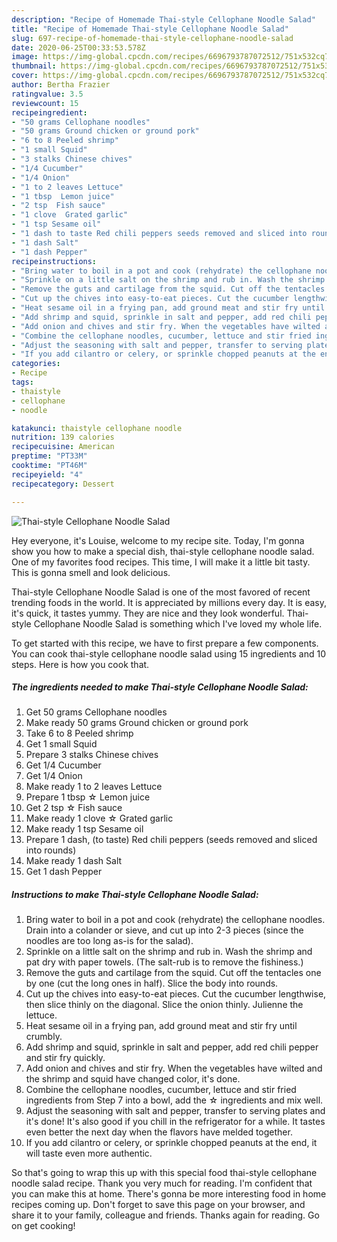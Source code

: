 ```yaml
---
description: "Recipe of Homemade Thai-style Cellophane Noodle Salad"
title: "Recipe of Homemade Thai-style Cellophane Noodle Salad"
slug: 697-recipe-of-homemade-thai-style-cellophane-noodle-salad
date: 2020-06-25T00:33:53.578Z
image: https://img-global.cpcdn.com/recipes/6696793787072512/751x532cq70/thai-style-cellophane-noodle-salad-recipe-main-photo.jpg
thumbnail: https://img-global.cpcdn.com/recipes/6696793787072512/751x532cq70/thai-style-cellophane-noodle-salad-recipe-main-photo.jpg
cover: https://img-global.cpcdn.com/recipes/6696793787072512/751x532cq70/thai-style-cellophane-noodle-salad-recipe-main-photo.jpg
author: Bertha Frazier
ratingvalue: 3.5
reviewcount: 15
recipeingredient:
- "50 grams Cellophane noodles"
- "50 grams Ground chicken or ground pork"
- "6 to 8 Peeled shrimp"
- "1 small Squid"
- "3 stalks Chinese chives"
- "1/4 Cucumber"
- "1/4 Onion"
- "1 to 2 leaves Lettuce"
- "1 tbsp  Lemon juice"
- "2 tsp  Fish sauce"
- "1 clove  Grated garlic"
- "1 tsp Sesame oil"
- "1 dash to taste Red chili peppers seeds removed and sliced into rounds"
- "1 dash Salt"
- "1 dash Pepper"
recipeinstructions:
- "Bring water to boil in a pot and cook (rehydrate) the cellophane noodles. Drain into a colander or sieve, and cut up into 2-3 pieces (since the noodles are too long as-is for the salad)."
- "Sprinkle on a little salt on the shrimp and rub in. Wash the shrimp and pat dry with paper towels. (The salt-rub is to remove the fishiness.)"
- "Remove the guts and cartilage from the squid. Cut off the tentacles one by one (cut the long ones in half). Slice the body into rounds."
- "Cut up the chives into easy-to-eat pieces. Cut the cucumber lengthwise, then slice thinly on the diagonal. Slice the onion thinly. Julienne the lettuce."
- "Heat sesame oil in a frying pan, add ground meat and stir fry until crumbly."
- "Add shrimp and squid, sprinkle in salt and pepper, add red chili pepper and stir fry quickly."
- "Add onion and chives and stir fry. When the vegetables have wilted and the shrimp and squid have changed color, it&#39;s done."
- "Combine the cellophane noodles, cucumber, lettuce and stir fried ingredients from Step 7 into a bowl, add the ☆ ingredients and mix well."
- "Adjust the seasoning with salt and pepper, transfer to serving plates and it&#39;s done! It&#39;s also good if you chill in the refrigerator for a while. It tastes even better the next day when the flavors have melded together."
- "If you add cilantro or celery, or sprinkle chopped peanuts at the end, it will taste even more authentic."
categories:
- Recipe
tags:
- thaistyle
- cellophane
- noodle

katakunci: thaistyle cellophane noodle 
nutrition: 139 calories
recipecuisine: American
preptime: "PT33M"
cooktime: "PT46M"
recipeyield: "4"
recipecategory: Dessert

---
```



![Thai-style Cellophane Noodle Salad](https://img-global.cpcdn.com/recipes/6696793787072512/751x532cq70/thai-style-cellophane-noodle-salad-recipe-main-photo.jpg)

Hey everyone, it's Louise, welcome to my recipe site. Today, I'm gonna show you how to make a special dish, thai-style cellophane noodle salad. One of my favorites food recipes. This time, I will make it a little bit tasty. This is gonna smell and look delicious.

Thai-style Cellophane Noodle Salad is one of the most favored of recent trending foods in the world. It is appreciated by millions every day. It is easy, it's quick, it tastes yummy. They are nice and they look wonderful. Thai-style Cellophane Noodle Salad is something which I've loved my whole life.




To get started with this recipe, we have to first prepare a few components. You can cook thai-style cellophane noodle salad using 15 ingredients and 10 steps. Here is how you cook that.

<!--inarticleads1-->

##### The ingredients needed to make Thai-style Cellophane Noodle Salad:

1. Get 50 grams Cellophane noodles
1. Make ready 50 grams Ground chicken or ground pork
1. Take 6 to 8 Peeled shrimp
1. Get 1 small Squid
1. Prepare 3 stalks Chinese chives
1. Get 1/4 Cucumber
1. Get 1/4 Onion
1. Make ready 1 to 2 leaves Lettuce
1. Prepare 1 tbsp ☆ Lemon juice
1. Get 2 tsp ☆ Fish sauce
1. Make ready 1 clove ☆ Grated garlic
1. Make ready 1 tsp Sesame oil
1. Prepare 1 dash, (to taste) Red chili peppers (seeds removed and sliced into rounds)
1. Make ready 1 dash Salt
1. Get 1 dash Pepper




<!--inarticleads2-->

##### Instructions to make Thai-style Cellophane Noodle Salad:

1. Bring water to boil in a pot and cook (rehydrate) the cellophane noodles. Drain into a colander or sieve, and cut up into 2-3 pieces (since the noodles are too long as-is for the salad).
1. Sprinkle on a little salt on the shrimp and rub in. Wash the shrimp and pat dry with paper towels. (The salt-rub is to remove the fishiness.)
1. Remove the guts and cartilage from the squid. Cut off the tentacles one by one (cut the long ones in half). Slice the body into rounds.
1. Cut up the chives into easy-to-eat pieces. Cut the cucumber lengthwise, then slice thinly on the diagonal. Slice the onion thinly. Julienne the lettuce.
1. Heat sesame oil in a frying pan, add ground meat and stir fry until crumbly.
1. Add shrimp and squid, sprinkle in salt and pepper, add red chili pepper and stir fry quickly.
1. Add onion and chives and stir fry. When the vegetables have wilted and the shrimp and squid have changed color, it&#39;s done.
1. Combine the cellophane noodles, cucumber, lettuce and stir fried ingredients from Step 7 into a bowl, add the ☆ ingredients and mix well.
1. Adjust the seasoning with salt and pepper, transfer to serving plates and it&#39;s done! It&#39;s also good if you chill in the refrigerator for a while. It tastes even better the next day when the flavors have melded together.
1. If you add cilantro or celery, or sprinkle chopped peanuts at the end, it will taste even more authentic.




So that's going to wrap this up with this special food thai-style cellophane noodle salad recipe. Thank you very much for reading. I'm confident that you can make this at home. There's gonna be more interesting food in home recipes coming up. Don't forget to save this page on your browser, and share it to your family, colleague and friends. Thanks again for reading. Go on get cooking!
